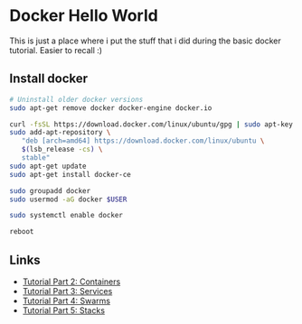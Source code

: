 # Docker Hello World
This is just a place where i put the stuff that i did during the basic docker tutorial.
Easier to recall :)
## Install docker
```bash
# Uninstall older docker versions
sudo apt-get remove docker docker-engine docker.io

curl -fsSL https://download.docker.com/linux/ubuntu/gpg | sudo apt-key add -
sudo add-apt-repository \
   "deb [arch=amd64] https://download.docker.com/linux/ubuntu \
   $(lsb_release -cs) \
   stable"
sudo apt-get update
sudo apt-get install docker-ce

sudo groupadd docker
sudo usermod -aG docker $USER

sudo systemctl enable docker

reboot
```

## Links
- [Tutorial Part 2: Containers](https://docs.docker.com/get-started/part2/)
- [Tutorial Part 3: Services](https://docs.docker.com/get-started/part3/)
- [Tutorial Part 4: Swarms](https://docs.docker.com/get-started/part4/)
- [Tutorial Part 5: Stacks](https://docs.docker.com/get-started/part5/)
